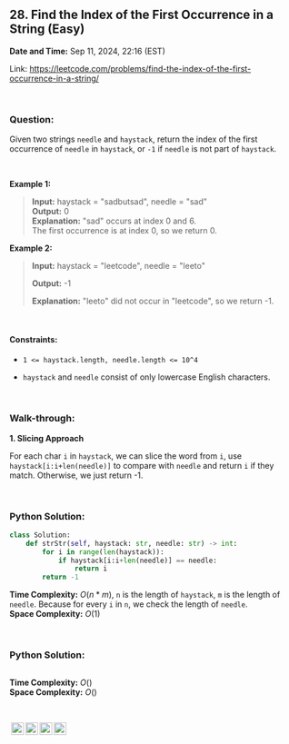 ## 28. Find the Index of the First Occurrence in a String (Easy)
**Date and Time:** Sep 11, 2024, 22:16 (EST)

Link: https://leetcode.com/problems/find-the-index-of-the-first-occurrence-in-a-string/

<br>

### Question:
Given two strings `needle` and `haystack`, return the index of the first occurrence of `needle` in `haystack`, or `-1` if `needle` is not part of `haystack`.

<br>

**Example 1:**
> **Input:** haystack = "sadbutsad", needle = "sad" <br>
> **Output:** 0 <br>
> **Explanation:** "sad" occurs at index 0 and 6. <br>
> The first occurrence is at index 0, so we return 0.

**Example 2:**
> **Input:** haystack = "leetcode", needle = "leeto"
> 
> **Output:** -1
>
> **Explanation:** "leeto" did not occur in "leetcode", so we return -1.

<br>

#### Constraints:
* `1 <= haystack.length, needle.length <= 10^4`

* `haystack` and `needle` consist of only lowercase English characters.

<br>

### Walk-through: 
**1. Slicing Approach**

For each char `i` in `haystack`, we can slice the word from `i`, use `haystack[i:i+len(needle)]` to compare with `needle` and return `i` if they match. Otherwise, we just return -1.

<br>

### Python Solution:
```python
class Solution:
    def strStr(self, haystack: str, needle: str) -> int:
        for i in range(len(haystack)):
            if haystack[i:i+len(needle)] == needle:
                return i
        return -1
```
**Time Complexity:** $O(n * m)$, `n` is the length of `haystack`, `m` is the length of `needle`. Because for every `i` in `n`, we check the length of `needle`. <br>
**Space Complexity:** $O(1)$

<br>

### Python Solution:
```python

```
**Time Complexity:** $O()$ <br>
**Space Complexity:** $O()$

<br>

<img style="height:22px!important;margin-left:3px;vertical-align:text-bottom;" src="https://mirrors.creativecommons.org/presskit/icons/cc.svg?ref=chooser-v1" alt="CC BY-NC-SA" title="CC BY-NC-SA"><img style="height:22px!important;margin-left:3px;vertical-align:text-bottom;" src="https://mirrors.creativecommons.org/presskit/icons/by.svg?ref=chooser-v1" alt="BY: credit must be given to the creator" title="BY: credit must be given to the creator"><img style="height:22px!important;margin-left:3px;vertical-align:text-bottom;" src="https://mirrors.creativecommons.org/presskit/icons/nc.svg?ref=chooser-v1" alt="NC: Only noncommercial uses of the work are permitted" title="NC: Only noncommercial uses of the work are permitted"><img style="height:22px!important;margin-left:3px;vertical-align:text-bottom;" src="https://mirrors.creativecommons.org/presskit/icons/sa.svg?ref=chooser-v1" alt="SA: Adaptations must be shared under the same terms" title="SA: Adaptations must be shared under the same terms">